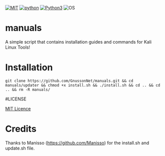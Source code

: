 [![MIT](https://img.shields.io/packagist/l/doctrine/orm.svg)](https://github.com/GnussonNet/manuals/blob/master/LICENSE) 
[![python](https://img.shields.io/badge/python-2.7-brightgreen.svg)](https://www.python.org/downloads/release/python-2714/)
[![Python3](https://img.shields.io/badge/Python-3-green.svg?style=flat-square)](https://github.com/Manisso/fsociety/tree/python3)
![OS](https://img.shields.io/badge/Tested%20On-Linux%20-yellowgreen.svg?style=flat-square)
# manuals
A simple script that contains installation guides and commands for Kali Linux Tools!

# Installation
`git clone https://github.com/GnussonNet/manuals.git && cd manuals/updater && chmod +x install.sh && ./install.sh && cd .. && cd .. && rm -R manuals/`

#LICENSE

[MIT Licence](https://github.com/GnussonNet/manuals/blob/master/LICENSE)

# Credits
Thanks to Manisso (https://github.com/Manisso) for the install.sh and update.sh file. 
